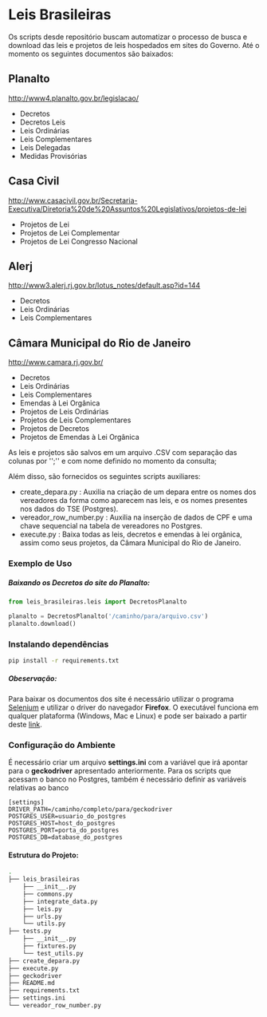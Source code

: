 # Leis Brasileiras

Os scripts desde repositório buscam automatizar o processo de busca e download das leis e projetos de leis
hospedados em sites do Governo. Até o momento os seguintes documentos são baixados:

## Planalto
http://www4.planalto.gov.br/legislacao/

  - Decretos
  - Decretos Leis
  - Leis Ordinárias
  - Leis Complementares
  - Leis Delegadas
  - Medidas Provisórias

## Casa Civil
http://www.casacivil.gov.br/Secretaria-Executiva/Diretoria%20de%20Assuntos%20Legislativos/projetos-de-lei

   - Projetos de Lei
   - Projetos de Lei Complementar
   - Projetos de Lei Congresso Nacional


## Alerj
http://www3.alerj.rj.gov.br/lotus_notes/default.asp?id=144

  - Decretos
  - Leis Ordinárias
  - Leis Complementares

## Câmara Municipal do Rio de Janeiro
http://www.camara.rj.gov.br/

  - Decretos
  - Leis Ordinárias
  - Leis Complementares
  - Emendas à Lei Orgânica
  - Projetos de Leis Ordinárias
  - Projetos de Leis Complementares
  - Projetos de Decretos
  - Projetos de Emendas à Lei Orgânica


As leis e projetos são salvos em um arquivo .CSV com separação das colunas por '';'' e com nome definido no momento da consulta;

Além disso, são fornecidos os seguintes scripts auxiliares:
  - create_depara.py : Auxilia na criação de um depara entre os nomes dos vereadores da forma como aparecem nas leis, e os nomes presentes nos dados do TSE (Postgres).
  - vereador_row_number.py : Auxilia na inserção de dados de CPF e uma chave sequencial na tabela de vereadores no Postgres.
  - execute.py : Baixa todas as leis, decretos e emendas à lei orgânica, assim como seus projetos, da Câmara Municipal do Rio de Janeiro.

### Exemplo de Uso
##### Baixando os Decretos do site do Planalto: 
```python
from leis_brasileiras.leis import DecretosPlanalto

planalto = DecretosPlanalto('/caminho/para/arquivo.csv')
planalto.download()
```

### Instalando dependências

```bash
pip install -r requirements.txt
```

##### Obeservação:
Para baixar os documentos dos site é necessário utilizar o programa
[Selenium](https://www.seleniumhq.org/) e utilizar o driver do navegador **Firefox**. O executável funciona em qualquer plataforma (Windows, Mac e Linux) e pode ser baixado a partir deste [link](https://github.com/mozilla/geckodriver/releases).

### Configuração do Ambiente
É necessário criar um arquivo **settings.ini** com a variável que irá apontar para o 
**geckodriver** apresentado anteriormente.
Para os scripts que acessam o banco no Postgres, também é necessário definir as variáveis relativas ao banco

```
[settings]
DRIVER_PATH=/caminho/completo/para/geckodriver
POSTGRES_USER=usuario_do_postgres
POSTGRES_HOST=host_do_postgres
POSTGRES_PORT=porta_do_postgres
POSTGRES_DB=database_do_postgres
```

#### Estrutura do Projeto:
```bash
.
├── leis_brasileiras
    ├── __init__.py
    ├── commons.py
    ├── integrate_data.py
    ├── leis.py
    ├── urls.py
    └── utils.py
├── tests.py
    ├── __init__.py
    ├── fixtures.py
    └── test_utils.py
├── create_depara.py
├── execute.py
├── geckodriver
├── README.md
├── requirements.txt
├── settings.ini
└── vereador_row_number.py
```
